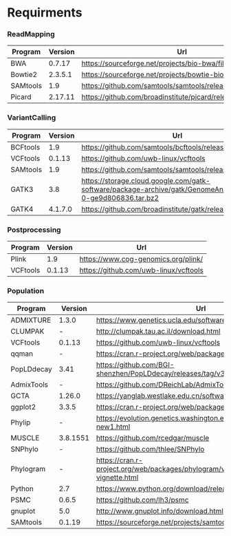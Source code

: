# Requirments

### ReadMapping



| Program | Version | Url |
| --- | --- | --- |
| BWA | 0.7.17 | https://sourceforge.net/projects/bio-bwa/files/ |
| Bowtie2 | 2.3.5.1 | https://sourceforge.net/projects/bowtie-bio/files/bowtie2/ |
| SAMtools | 1.9 | https://github.com/samtools/samtools/releases/tag/1.9 |
| Picard | 2.17.11 | https://github.com/broadinstitute/picard/releases/tag/2.17.11 |

### VariantCalling



| Program | Version | Url |
| --- | --- | --- |
| BCFtools | 1.9 | https://github.com/samtools/bcftools/releases/tag/1.9 |
| VCFtools | 0.1.13 | https://github.com/uwb-linux/vcftools |
| SAMtools | 1.9 | https://github.com/samtools/samtools/releases/tag/1.9 |
| GATK3 | 3.8 | https://storage.cloud.google.com/gatk-software/package-archive/gatk/GenomeAnalysisTK-3.8-0-ge9d806836.tar.bz2 |
| GATK4 | 4.1.7.0 | https://github.com/broadinstitute/gatk/releases/tag/4.1.7.0 |

### Postprocessing



| Program | Version | Url |
| --- | --- | --- |
| Plink | 1.9 | https://www.cog-genomics.org/plink/ |
| VCFtools | 0.1.13 | https://github.com/uwb-linux/vcftools |

### Population



| Program | Version | Url |
| --- | --- | --- |
| ADMIXTURE | 1.3.0 | https://www.genetics.ucla.edu/software/admixture |
| CLUMPAK | - | http://clumpak.tau.ac.il/download.html |
| VCFtools | 0.1.13 | https://github.com/uwb-linux/vcftools |
| qqman | - | https://cran.r-project.org/web/packages/qqman/index.html |
| PopLDdecay | 3.41 | https://github.com/BGI-shenzhen/PopLDdecay/releases/tag/v3.41 |
| AdmixTools | - | https://github.com/DReichLab/AdmixTools |
| GCTA | 1.26.0 | https://yanglab.westlake.edu.cn/software/gcta/#Download |
| ggplot2 | 3.3.5 | https://cran.r-project.org/web/packages/ggplot2/index.html |
| Phylip | - | https://evolution.genetics.washington.edu/phylip/getme-new1.html |
| MUSCLE | 3.8.1551 | https://github.com/rcedgar/muscle |
| SNPhylo | - | https://github.com/thlee/SNPhylo |
| Phylogram | - | https://cran.r-project.org/web/packages/phylogram/vignettes/phylogram-vignette.html |
| Python | 2.7 | https://www.python.org/download/releases/2.7/ |
| PSMC | 0.6.5 | https://github.com/lh3/psmc |
| gnuplot | 5.0 | http://www.gnuplot.info/download.html |
| SAMtools | 0.1.19 | https://sourceforge.net/projects/samtools/files/samtools/0.1.19/ |
